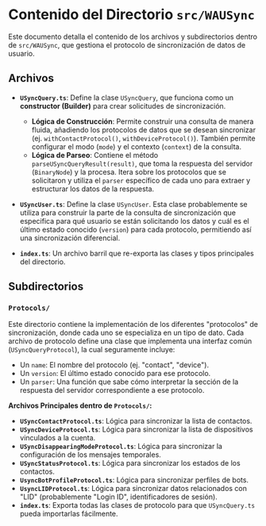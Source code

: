 # Contenido del Directorio `src/WAUSync`

Este documento detalla el contenido de los archivos y subdirectorios dentro de `src/WAUSync`, que gestiona el protocolo de sincronización de datos de usuario.

## Archivos

- **`USyncQuery.ts`**:
  Define la clase `USyncQuery`, que funciona como un **constructor (Builder)** para crear solicitudes de sincronización.
  - **Lógica de Construcción**: Permite construir una consulta de manera fluida, añadiendo los protocolos de datos que se desean sincronizar (ej. `withContactProtocol()`, `withDeviceProtocol()`). También permite configurar el modo (`mode`) y el contexto (`context`) de la consulta.
  - **Lógica de Parseo**: Contiene el método `parseUSyncQueryResult(result)`, que toma la respuesta del servidor (`BinaryNode`) y la procesa. Itera sobre los protocolos que se solicitaron y utiliza el `parser` específico de cada uno para extraer y estructurar los datos de la respuesta.

- **`USyncUser.ts`**:
  Define la clase `USyncUser`. Esta clase probablemente se utiliza para construir la parte de la consulta de sincronización que especifica para qué usuario se están solicitando los datos y cuál es el último estado conocido (`version`) para cada protocolo, permitiendo así una sincronización diferencial.

- **`index.ts`**:
  Un archivo barril que re-exporta las clases y tipos principales del directorio.

## Subdirectorios

### `Protocols/`

Este directorio contiene la implementación de los diferentes "protocolos" de sincronización, donde cada uno se especializa en un tipo de dato. Cada archivo de protocolo define una clase que implementa una interfaz común (`USyncQueryProtocol`), la cual seguramente incluye:
- Un `name`: El nombre del protocolo (ej. "contact", "device").
- Un `version`: El último estado conocido para ese protocolo.
- Un `parser`: Una función que sabe cómo interpretar la sección de la respuesta del servidor correspondiente a ese protocolo.

**Archivos Principales dentro de `Protocols/`:**

- **`USyncContactProtocol.ts`**: Lógica para sincronizar la lista de contactos.
- **`USyncDeviceProtocol.ts`**: Lógica para sincronizar la lista de dispositivos vinculados a la cuenta.
- **`USyncDisappearingModeProtocol.ts`**: Lógica para sincronizar la configuración de los mensajes temporales.
- **`USyncStatusProtocol.ts`**: Lógica para sincronizar los estados de los contactos.
- **`UsyncBotProfileProtocol.ts`**: Lógica para sincronizar perfiles de bots.
- **`UsyncLIDProtocol.ts`**: Lógica para sincronizar datos relacionados con "LID" (probablemente "Login ID", identificadores de sesión).
- **`index.ts`**: Exporta todas las clases de protocolo para que `USyncQuery.ts` pueda importarlas fácilmente.
